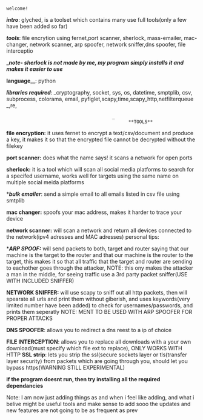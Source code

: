																																		welcome!
_**intro**_: glyched, is a toolset which contains many use full tools(only a few have been added so far)

_**tools**_: file encrytion using fernet,port scanner, sherlock, mass-emailer, mac-changer, network scanner, arp spoofer, network sniffer,dns spoofer, file interceptio

_**_note- sherlock is not made by me, my program simply installs it and makes it easier to use_**

**language**__: python

_**libraries required**_: _cryptography, socket, sys, os, datetime, smptplib, csv, subprocess, colorama, email, pyfiglet,scapy,time,scapy_http,netfilterqueue
_,re,

                                           _
                                                 **TOOLS**
**file encryption:** it uses fernet to encrypt a text/csv/document and produce a key, it makes it so that the encrypted  file cannot be decrypted without the filekey

**port scanner:** does what the name says! it scans a network for open ports

****sherlock:**** it is a tool which will scan all social media platforms to search for a specifed username, works well for targets using the same name on multiple social meida platforms

****bulk emailer***: send a simple email to all emails listed in  csv file using smtplib

****mac changer:**** spoofs your mac address, makes it harder to trace your device

****network scanner:**** will scan a network and return all devices connected to the network(ipv4 adresses and MAC adresses)
personal tips:

****ARP SPOOF:*** will send packets to both, target and router saying that our machine is the target to the router and that our machine is the router to the target, this makes it so that all traffic that the target and router are sending to eachother goes through the attacker, NOTE: this ony makes the attacker a man in the middle, for seeing traffic use a 3rd party packet sniffer(USE WITH INCLUDED SNIFFER)

****NETWORK SNIFFER:**** will use scapy to sniff out all http packets, then will spearate all urls and print them without giberish, and uses keywords(very limited number have been added) to check for usernames/passwords, and  prints them seperatly 
NOTE: MENT TO BE USED WITH ARP SPOOFER FOR PROPER ATTACKS
 
****DNS SPOOFER****: allows you to redirect a dns reest to a ip of choice

****FILE INTERCEPTION****: allows you to replace all downloads with a your own download(must specify which file ext to replace), ONLY WORKS WITH HTTP
****SSL strip****: lets you strip the ssl(secure sockets layer or tls(transfer layer security) from packets which are going through you, should let you bypass https(WARNING STILL EXPERIMENTAL)

****if the program doesnt run, then try installing all the required dependancies****



Note: I am now just adding things as and when i feel like adding, and what i belive might be useful tools and make sense to add sooo the updates and new features are not going to be as frequent as prev
